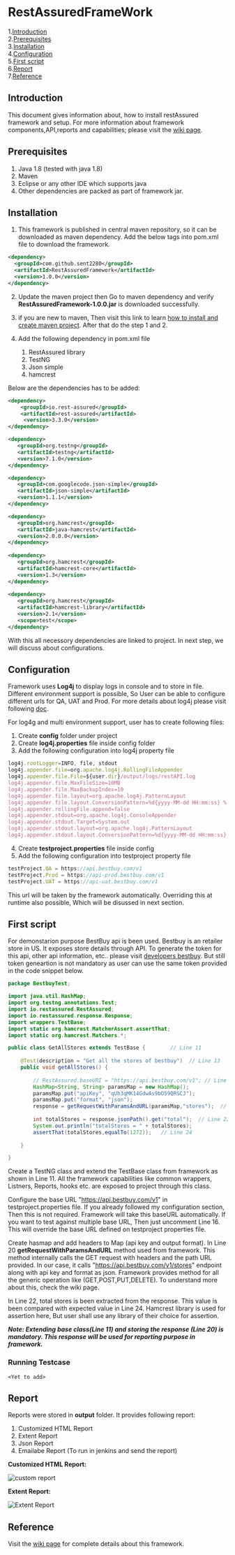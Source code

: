 # RestAssuredFrameWork



1.[Introduction](#introduction)  
2.[Prerequisites](#prerequisites)  
3.[Installation](#installation)  
4.[Configuration](#configuration)  
5.[First script](#first-script)  
6.[Report](#report)    
7.[Reference](#reference)  



## Introduction

This document gives information about, how to install restAssured framework and setup. For more information about framework 
components,API,reports and capabilities; please visit the [wiki page](https://github.com/sent2280/RestAssuredFrameWork/wiki).
    
## Prerequisites
  
1. Java 1.8 (tested with java 1.8)
2. Maven
3. Eclipse or any other IDE which supports java
4. Other dependencies are packed as part of framework jar.

## Installation

1. This framework is published in central maven repository, so it can be downloaded as maven dependency. Add the below tags into
pom.xml file to download the framework.

``` xml
<dependency>
  <groupId>com.github.sent2280</groupId>
  <artifactId>RestAssuredFramework</artifactId>
  <version>1.0.0</version>
</dependency>
```

2. Update the maven project then Go to maven dependency and verify **RestAssuredFramework-1.0.0.jar** is downloaded successfully.

3. if you are new to maven, Then visit this link to learn [how to install and create maven project](https://www.toolsqa.com/java/maven/create-new-maven-project-eclipse/).
After that do the step 1 and 2.

4. Add the following dependency in pom.xml file
    
    1. RestAssured library
    2. TestNG
    3. Json simple
    4. hamcrest
    
 Below are the dependencies has to be added:
    
``` xml     
<dependency>
    <groupId>io.rest-assured</groupId>
    <artifactId>rest-assured</artifactId>
     <version>3.3.0</version>
</dependency>

<dependency>
   <groupId>org.testng</groupId>
   <artifactId>testng</artifactId>
   <version>7.1.0</version>
</dependency>

<dependency>
   <groupId>com.googlecode.json-simple</groupId>
   <artifactId>json-simple</artifactId>
   <version>1.1.1</version>
</dependency>

<dependency>
   <groupId>org.hamcrest</groupId>
   <artifactId>java-hamcrest</artifactId>
   <version>2.0.0.0</version>
</dependency>
		
<dependency>
   <groupId>org.hamcrest</groupId>
   <artifactId>hamcrest-core</artifactId>
   <version>1.3</version>
</dependency>
		
<dependency>
   <groupId>org.hamcrest</groupId>
   <artifactId>hamcrest-library</artifactId>
   <version>2.1</version>
   <scope>test</scope>
</dependency>
```

With this all necessory dependencies are linked to project. In next step, we will discuss about configurations.

## Configuration

Framework uses **Log4j** to display logs in console and to store in file. Different environment support is possible, So User can be able to configure different urls for QA, UAT and Prod. For more details about log4j please visit following [doc](https://logging.apache.org/log4j/1.2/).
   
For log4g and multi environment support, user has to create following files:

1. Create **config** folder under project
2. Create **log4j.properties** file inside config folder
3. Add the following configuration into log4j property file

```js
log4j.rootLogger=INFO, file, stdout
log4j.appender.file=org.apache.log4j.RollingFileAppender
log4j.appender.file.File=${user.dir}/output/logs/restAPI.log
log4j.appender.file.MaxFileSize=10MB
log4j.appender.file.MaxBackupIndex=10
log4j.appender.file.layout=org.apache.log4j.PatternLayout
log4j.appender.file.layout.ConversionPattern=%d{yyyy-MM-dd HH:mm:ss} %-5p %c{1}:%L - %m%n
log4j.appender.rollingFile.append=false
log4j.appender.stdout=org.apache.log4j.ConsoleAppender
log4j.appender.stdout.Target=System.out
log4j.appender.stdout.layout=org.apache.log4j.PatternLayout
log4j.appender.stdout.layout.ConversionPattern=%d{yyyy-MM-dd HH:mm:ss} %-5p %c{1}:%L - %m%n
```
4. Create **testproject.properties** file inside config
5. Add the following configuration into testproject property file

```js
testProject.QA = https://api.bestbuy.com/v1
testProject.Prod = https://api-prod.bestbuy.com/v1
testProject.UAT = https://api-uat.bestbuy.com/v1
```

This url will be taken by the framework automatically. Overriding this at runtime also possible, Which will be disussed in next section.


## First script

For demonstarion purpose BestBuy api is been used. Bestbuy is an retailer store in US. It exposes store details through API. To generate the token for this api, other api information, etc.. please visit [developers bestbuy](https://developer.bestbuy.com/). But still token geneartion is not mandatory as user can use the same token provided in the code snippet below.


```java
package BestbuyTest;

import java.util.HashMap;
import org.testng.annotations.Test;
import io.restassured.RestAssured;
import io.restassured.response.Response;
import wrappers.TestBase;
import static org.hamcrest.MatcherAssert.assertThat; 
import static org.hamcrest.Matchers.*;

public class GetAllStores extends TestBase { 		// Line 11
	
	@Test(description = "Get all the stores of bestbuy")  // Line 13
	public void getAllStores() {
		
		// RestAssured.baseURI = "https://api.bestbuy.com/v1"; // Line 16
		HashMap<String, String> paramsMap = new HashMap();
		paramsMap.put("apiKey", "qUh3qMK14GdwAs9bO59QRSCJ");
		paramsMap.put("format", "json");
		response = getRequestWithParamsAndURL(paramsMap,"stores");  // Line 20
		
		int totalStores = response.jsonPath().get("total");  // Line 22
		System.out.println("totalStores = " + totalStores);
		assertThat(totalStores,equalTo(1272));   // Line 24
		
	}

}
```

Create a TestNG class and extend the TestBase class from framework as shown in Line 11. All the framework capabilities like common wrappers, Listners, Reports, hooks etc. are exposed to project through this class. 

Configure the base URL "https://api.bestbuy.com/v1" in testproject.properties file. If you already followed my configuration section, Then this is not required. Framework will take this baseURL automatically. If you want to test against multiple base URL, Then just uncomment Line 16. This will override the base URL defined on testproject properties file.

Create hasmap and add headers to Map (api key and output format). In Line 20 **getRequestWithParamsAndURL** method used from framework. This method internally calls the GET request with headers and the path URL provided. In our case, it calls "https://api.bestbuy.com/v1/stores" endpoint along with api key and format as json. Framework provides method for all the generic operation like (GET,POST,PUT,DELETE). To understand more about this, check the wiki page.

In Line 22, total stores is been extracted from the response. This value is been compared with expected value in Line 24. Hamcrest library is used for assertion here, But user shall use any library of their choice for assertion.

***Note: Extending base class(Line 11) and storing the response (Line 20) is mandatory. This response will be used for reporting purpose in framework.***

### Running Testcase

	<Yet to add>

## Report

Reports were stored in **output** folder. It provides following report:

1. Customized HTML Report
2. Extent Report
3. Json Report
4. Emailabe Report (To run in jenkins and send the report)


**Customized HTML Report:**

![custom report](/FrameworkDemo/snap/CustomizedReport.PNG)

**Extent Report:**

![Extent Report](/FrameworkDemo/snap/ExtentReport.PNG)


## Reference
Visit the [wiki page](https://github.com/sent2280/RestAssuredFrameWork/wiki) for complete details about this framework.
